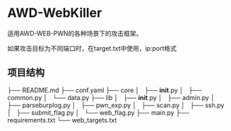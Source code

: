 # AWD-WebKiller
适用AWD-WEB-PWN的各种场景下的攻击框架。


如果攻击目标为不同端口时，在target.txt中使用，ip:port格式

## 项目结构
├── README.md
├── conf.yaml
├── core
│   ├── __init__.py
│   ├── common.py
│   └── data.py
├── lib
│   ├── __init__.py
│   ├── admin.py
│   ├── parseburplog.py
│   ├── pwn_exp.py
│   ├── scan.py
│   ├── ssh.py
│   ├── submit_flag.py
│   └── web_flag.py
├── main.py
├── requirements.txt
└── web_targets.txt
